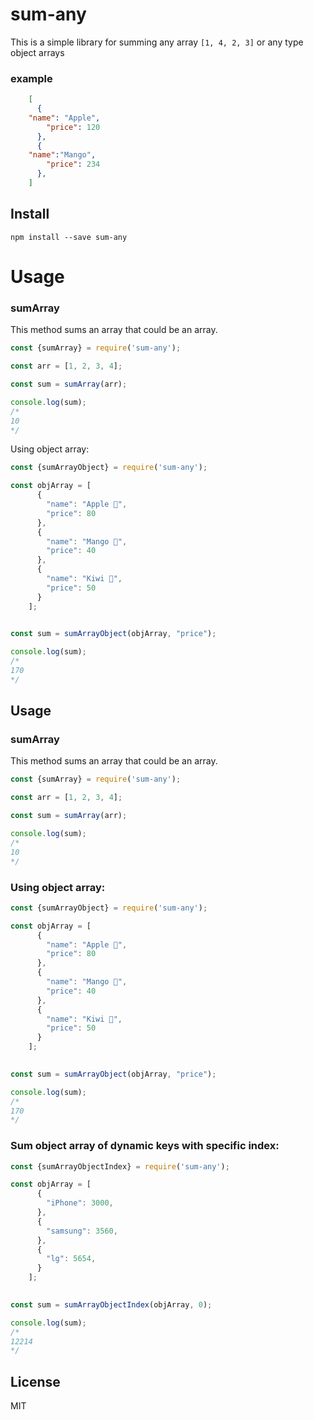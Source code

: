 # sum-any 

This is a simple library for summing any array `[1, 4, 2, 3]` or any type object arrays
### example
```json
    [
      {
	"name": "Apple",
    	"price": 120
      },
      {
	"name":"Mango",
    	"price": 234
      },
    ]
```
## Install

`npm install --save sum-any`
# Usage
### sumArray
This method sums an array that could be an array.
```javascript
const {sumArray} = require('sum-any');

const arr = [1, 2, 3, 4];

const sum = sumArray(arr);

console.log(sum);
/*
10
*/
```
Using object array:
```javascript
const {sumArrayObject} = require('sum-any');

const objArray = [
      {
        "name": "Apple 🍎",
        "price": 80
      },
      {
        "name": "Mango 🥭",
        "price": 40
      },
	  {
        "name": "Kiwi 🥝",
        "price": 50
      }
    ];
    

const sum = sumArrayObject(objArray, "price");

console.log(sum);
/*
170
*/
```


## Usage
### sumArray
This method sums an array that could be an array.
```javascript
const {sumArray} = require('sum-any');

const arr = [1, 2, 3, 4];

const sum = sumArray(arr);

console.log(sum);
/*
10
*/
```
### Using object array:
```javascript
const {sumArrayObject} = require('sum-any');

const objArray = [
      {
        "name": "Apple 🍎",
        "price": 80
      },
      {
        "name": "Mango 🥭",
        "price": 40
      },
	  {
        "name": "Kiwi 🥝",
        "price": 50
      }
    ];
    

const sum = sumArrayObject(objArray, "price");

console.log(sum);
/*
170
*/
```
### Sum object array of dynamic keys with specific index:
```javascript
const {sumArrayObjectIndex} = require('sum-any');

const objArray = [
      {
        "iPhone": 3000,
      },
      {
        "samsung": 3560,
      },
	  {
        "lg": 5654,
      }
    ];
    

const sum = sumArrayObjectIndex(objArray, 0);

console.log(sum);
/*
12214
*/
```

## License
MIT

